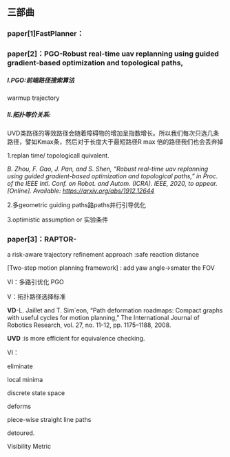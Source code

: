 ## 三部曲

### paper[1]FastPlanner：



### paper[2]：PGO-Robust real-time uav replanning using guided gradient-based optimization and topological paths,

##### Ⅰ.PGO:前端路径搜索算法

warmup trajectory

##### Ⅱ.拓扑等价关系:

UVD类路径的等效路径会随着障碍物的增加呈指数增长。所以我们每次只选几条路径，譬如Kmax条，然后对于长度大于最短路径R max 倍的路径我们也会丢弃掉


1.replan time/ topologicall quivalent.

*B. Zhou, F. Gao, J. Pan, and S. Shen, “Robust real-time uav replanning*
*using guided gradient-based optimization and topological paths,” in*
*Proc. of the IEEE Intl. Conf. on Robot. and Autom. (ICRA). IEEE,*
*2020, to appear. [Online]. Available: https://arxiv.org/abs/1912.12644*

2.多geometric guiding paths路paths并行引导优化

3.optimistic assumption or 实验条件



### paper[3]：RAPTOR-



a risk-aware trajectory refinement approach :safe reaction distance

[Two-step motion planning framework] : add yaw angle->smater the FOV



VI：多路引优化	PGO		

V：拓扑路径选择标准     

**VD**-L. Jaillet and T. Sim´eon, “Path deformation roadmaps: Compact graphs
with useful cycles for motion planning,” The International Journal of
Robotics Research, vol. 27, no. 11-12, pp. 1175–1188, 2008.

**UVD** :is more efficient for equivalence checking.

VI：







eliminate

local minima

 discrete state space

deforms

piece-wise straight line paths

detoured.

Visibility Metric